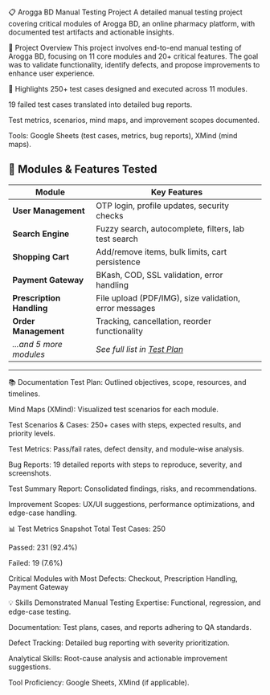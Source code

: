📋 Arogga BD Manual Testing Project
A detailed manual testing project covering critical modules of Arogga BD, an online pharmacy platform, with documented test artifacts and actionable insights.

📌 Project Overview
This project involves end-to-end manual testing of Arogga BD, focusing on 11 core modules and 20+ critical features. The goal was to validate functionality, identify defects, and propose improvements to enhance user experience.

🔑 Highlights
250+ test cases designed and executed across 11 modules.

19 failed test cases translated into detailed bug reports.

Test metrics, scenarios, mind maps, and improvement scopes documented.

Tools: Google Sheets (test cases, metrics, bug reports), XMind (mind maps).

## 🧩 Modules & Features Tested  
| **Module**               | **Key Features**                                                                |  
|--------------------------|---------------------------------------------------------------------------------|  
| **User Management**       | OTP login, profile updates, security checks                                    |  
| **Search Engine**         | Fuzzy search, autocomplete, filters, lab test search                           |  
| **Shopping Cart**         | Add/remove items, bulk limits, cart persistence                                |  
| **Payment Gateway**       | BKash, COD, SSL validation, error handling                                     |  
| **Prescription Handling** | File upload (PDF/IMG), size validation, error messages                         |  
| **Order Management**      | Tracking, cancellation, reorder functionality                                  |  
| *...and 5 more modules*   | *See full list in [Test Plan](link)*                                           |  

---

📚 Documentation
Test Plan: Outlined objectives, scope, resources, and timelines.

Mind Maps (XMind): Visualized test scenarios for each module.

Test Scenarios & Cases: 250+ cases with steps, expected results, and priority levels.

Test Metrics: Pass/fail rates, defect density, and module-wise analysis.

Bug Reports: 19 detailed reports with steps to reproduce, severity, and screenshots.

Test Summary Report: Consolidated findings, risks, and recommendations.

Improvement Scopes: UX/UI suggestions, performance optimizations, and edge-case handling.

📊 Test Metrics Snapshot
Total Test Cases: 250

Passed: 231 (92.4%)

Failed: 19 (7.6%)

Critical Modules with Most Defects: Checkout, Prescription Handling, Payment Gateway

💡 Skills Demonstrated
Manual Testing Expertise: Functional, regression, and edge-case testing.

Documentation: Test plans, cases, and reports adhering to QA standards.

Defect Tracking: Detailed bug reporting with severity prioritization.

Analytical Skills: Root-cause analysis and actionable improvement suggestions.

Tool Proficiency: Google Sheets, XMind (if applicable).